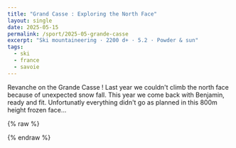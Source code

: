 ```yaml
---
title: "Grand Casse : Exploring the North Face"
layout: single
date: 2025-05-15
permalink: /sport/2025-05-grande-casse
excerpt: "Ski mountaineering · 2200 d+ · 5.2 · Powder & sun"
tags:
  - ski
  - france
  - savoie
---
```


Revanche on the Grande Casse ! Last year we couldn't climb the north face because of unexpected snow fall. This year we come back with Benjamin, ready and fit. Unfortunatly everything didn't go as planned in this 800m height frozen face...   

{% raw %}
<div class="strava-embed-placeholder" 
     data-embed-type="activity" 
     data-embed-id="14488361003" 
     data-style="standard" 
     data-from-embed="false">
</div>
<script src="https://strava-embeds.com/embed.js"></script>
{% endraw %}